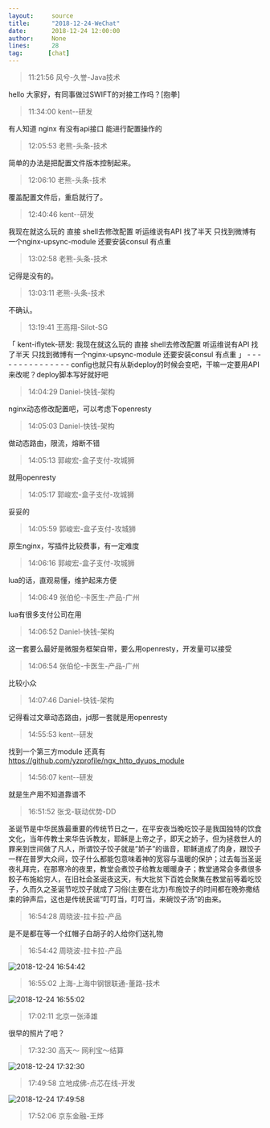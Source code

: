 ```yaml
---
layout:     source 
title:      "2018-12-24-WeChat"
date:       2018-12-24 12:00:00
author:     None
lines:      28 
tag:       [chat]
---
```

> 11:21:56  风兮-久誉-Java技术  
   
hello 大家好，有同事做过SWIFT的对接工作吗？[抱拳]  
   
> 11:34:00  kent--研发  
   
有人知道 nginx 有没有api接口  能进行配置操作的  
   
> 12:05:53  老熊-头条-技术  
   
简单的办法是把配置文件版本控制起来。  
   
> 12:06:10  老熊-头条-技术  
   
覆盖配置文件后，重启就行了。   
   
> 12:40:46  kent--研发  
   
我现在就这么玩的 直接 shell去修改配置   听运维说有API 找了半天 只找到微博有一个nginx-upsync-module  还要安装consul  有点重  
   
> 13:02:58  老熊-头条-技术  
   
记得是没有的。   
   
> 13:03:11  老熊-头条-技术  
   
不确认。   
   
> 13:19:41  王高翔-Silot-SG  
   
「 kent-iflytek-研发: 我现在就这么玩的 直接 shell去修改配置   听运维说有API 找了半天 只找到微博有一个nginx-upsync-module  还要安装consul  有点重 」 - - - - - - - - - - - - - - - config也就只有从新deploy的时候会变吧，干嘛一定要用API来改呢？deploy脚本写好就好吧  
   
> 14:04:29  Daniel-快钱-架构  
   
nginx动态修改配置吧，可以考虑下openresty  
   
> 14:05:03  Daniel-快钱-架构  
   
做动态路由，限流，熔断不错  
   
> 14:05:13  郭峻宏-盒子支付-攻城狮  
   
就用openresty   
   
> 14:05:17  郭峻宏-盒子支付-攻城狮  
   
妥妥的  
   
> 14:05:59  郭峻宏-盒子支付-攻城狮  
   
原生nginx，写插件比较费事，有一定难度   
   
> 14:06:16  郭峻宏-盒子支付-攻城狮  
   
lua的话，直观易懂，维护起来方便  
   
> 14:06:49  张伯伦-卡医生-产品-广州  
   
lua有很多支付公司在用  
   
> 14:06:52  Daniel-快钱-架构  
   
这一套要么最好是微服务框架自带，要么用openresty，开发量可以接受  
   
> 14:06:54  张伯伦-卡医生-产品-广州  
   
比较小众  
   
> 14:07:46  Daniel-快钱-架构  
   
记得看过文章动态路由，jd那一套就是用openresty  
   
> 14:55:53  kent--研发  
   
找到一个第三方module 还真有 https://github.com/yzprofile/ngx_http_dyups_module    
   
> 14:56:07  kent--研发  
   
就是生产用不知道靠谱不  
   
> 16:51:52  张戈-联动优势-DD  
   
圣诞节是中华民族最重要的传统节日之一，在平安夜当晚吃饺子是我国独特的饮食文化，当年传教士来华告诉教友，耶稣是上帝之子，即天之娇子，但为拯救世人的罪来到世间做了凡人，所谓饺子饺子就是”娇子”的谐音，耶稣道成了肉身，跟饺子一样在普罗大众间，饺子什么都能包意味着神的宽容与温暖的保护；过去每当圣诞夜礼拜完，在那寒冷的夜里，教堂会煮饺子给教友暖暖身子；教堂通常会多煮很多餃子布施給穷人，在旧社会圣诞夜这天，有大批贫下百姓会聚集在教堂前等着吃饺子，久而久之圣诞节吃饺子就成了习俗(主要在北方)布施饺子的时间都在晚弥撒结束的钟声后，这也是传统民谣”叮叮当，叮叮当，来碗饺子汤”的由来。  
   
> 16:54:28  周晓波-拉卡拉-产品  
   
是不是都在等一个红帽子白胡子的人给你们送礼物  
   
> 16:54:42  周晓波-拉卡拉-产品  
   
![2018-12-24 16:54:42](http://static.cocolian.cn/img/20181224_165442.png) 
   
> 16:55:02  上海-上海中钢银联通-董路-技术  
   
![2018-12-24 16:55:02](http://static.cocolian.cn/img/20181224_165502.png) 
   
> 17:02:11  北京一张泽雄  
   
很早的照片了吧？  
   
> 17:32:30  高天～ 网利宝～结算  
   
![2018-12-24 17:32:30](http://static.cocolian.cn/img/20181224_173230.png) 
   
> 17:49:58  立地成佛-点芯在线-开发  
   
![2018-12-24 17:49:58](http://static.cocolian.cn/img/20181224_174958.png) 
   
> 17:52:06  京东金融-王烨  
   
